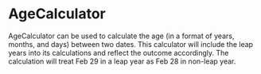 # AgeCalculator
AgeCalculator can be used to calculate the age (in a format of years, months, and days) between two dates. This calculator will include the leap years into its calculations and reflect the outcome accordingly. The calculation will treat Feb 29 in a leap year as Feb 28 in non-leap year.
